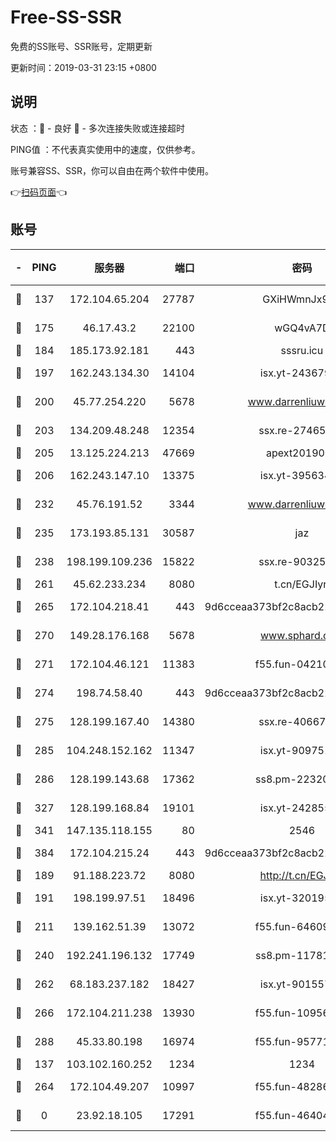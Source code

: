 # Free-SS-SSR

免费的SS账号、SSR账号，定期更新

更新时间：2019-03-31 23:15 +0800

## 说明

状态     ：🙂 - 良好 🙁 - 多次连接失败或连接超时

PING值   ：不代表真实使用中的速度，仅供参考。

账号兼容SS、SSR，你可以自由在两个软件中使用。

👉[扫码页面](https://liesauer.github.io/Free-SS-SSR/)👈

## 账号

|-|PING|服务器|端口|密码|加密方式|区域|
|:----:|:----:|:-----:|-----:|:----:|:----:|:----:|
|🙂|137|172.104.65.204|27787|GXiHWmnJx94S|aes-256-cfb|JP|
|🙂|175|46.17.43.2|22100|wGQ4vA7D|aes-256-gcm|RU|
|🙂|184|185.173.92.181|443|sssru.icu|rc4-md5|RU|
|🙂|197|162.243.134.30|14104|isx.yt-24367948|aes-256-cfb|US|
|🙂|200|45.77.254.220|5678|www.darrenliuwei.com|aes-256-cfb|SG|
|🙂|203|134.209.48.248|12354|ssx.re-27465668|aes-256-cfb|US|
|🙂|205|13.125.224.213|47669|apext2019001|chacha20|KR|
|🙂|206|162.243.147.10|13375|isx.yt-39563486|aes-256-cfb|US|
|🙂|232|45.76.191.52|3344|www.darrenliuwei.com|aes-256-cfb|JP|
|🙂|235|173.193.85.131|30587|jaz|aes-256-cfb|US|
|🙂|238|198.199.109.236|15822|ssx.re-90325864|aes-256-cfb|US|
|🙂|261|45.62.233.234|8080|t.cn/EGJIyrl|rc4-md5|CA|
|🙂|265|172.104.218.41|443|9d6cceaa373bf2c8acb22e60b6a58be6|aes-256-cfb|US|
|🙂|270|149.28.176.168|5678|www.sphard.com|aes-256-cfb|AU|
|🙂|271|172.104.46.121|11383|f55.fun-04210255|aes-256-cfb|SG|
|🙂|274|198.74.58.40|443|9d6cceaa373bf2c8acb22e60b6a58be6|aes-256-cfb|US|
|🙂|275|128.199.167.40|14380|ssx.re-40667368|aes-256-cfb|SG|
|🙂|285|104.248.152.162|11347|isx.yt-90975139|aes-256-cfb|SG|
|🙂|286|128.199.143.68|17362|ss8.pm-22320506|aes-256-cfb|SG|
|🙂|327|128.199.168.84|19101|isx.yt-24285595|aes-256-cfb|SG|
|🙂|341|147.135.118.155|80|2546|chacha20|US|
|🙂|384|172.104.215.24|443|9d6cceaa373bf2c8acb22e60b6a58be6|aes-256-cfb|US|
|🙂|189|91.188.223.72|8080|http://t.cn/EGJIyrl|rc4-md5|RU|
|🙂|191|198.199.97.51|18496|isx.yt-32019519|aes-256-cfb|US|
|🙂|211|139.162.51.39|13072|f55.fun-64609790|aes-256-cfb|SG|
|🙂|240|192.241.196.132|17749|ss8.pm-11781750|aes-256-cfb|US|
|🙂|262|68.183.237.182|18427|isx.yt-90155746|aes-256-cfb|SG|
|🙂|266|172.104.211.238|13930|f55.fun-10956587|aes-256-cfb|US|
|🙂|288|45.33.80.198|16974|f55.fun-95771159|aes-256-cfb|US|
|🙁|137|103.102.160.252|1234|1234|rc4-md5|JP|
|🙁|264|172.104.49.207|10997|f55.fun-48286538|aes-256-cfb|SG|
|🙁|0|23.92.18.105|17291|f55.fun-46404698|aes-256-cfb|US|
